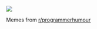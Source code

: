 ![](https://preview.redd.it/pznn29nhm1fd1.png?width=640&crop=smart&auto=webp&s=df02fa4fc27d2b7f8c2be58360805fd37878936c)

 Memes from [r/programmerhumour](https://www.reddit.com/r/ProgrammerHumor/)
